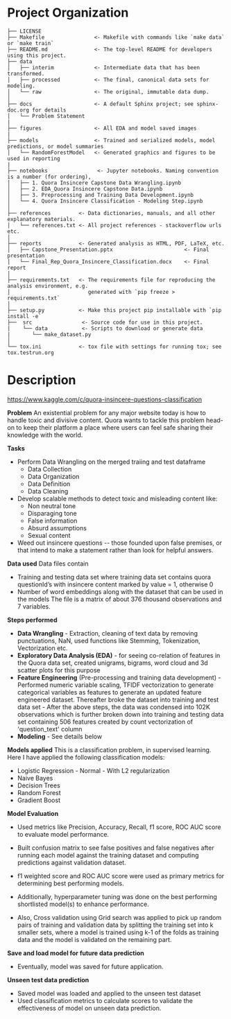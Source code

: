 # Project Organization

```
├── LICENSE
├── Makefile                <- Makefile with commands like `make data` or `make train`
├── README.md               <- The top-level README for developers using this project.
├── data
│   ├── interim             <- Intermediate data that has been transformed.
│   ├── processed           <- The final, canonical data sets for modeling.
│   └── raw                 <- The original, immutable data dump.
│
├── docs                    <- A default Sphinx project; see sphinx-doc.org for details
│   └── Problem Statement
|
├── figures                 <- All EDA and model saved images
|
├── models                  <- Trained and serialized models, model predictions, or model summaries
│   └── RandomForestModel   <- Generated graphics and figures to be used in reporting
|
├── notebooks                <- Jupyter notebooks. Naming convention is a number (for ordering),
│   ├── 1. Quora Insincere Capstone Data Wrangling.ipynb
│   ├── 2. EDA_Quora Insincere Capstone Data.ipynb
│   ├── 3. Preprocessing and Training Data Development.ipynb
│   └── 4. Quora Insincere Classification - Modeling Step.ipynb                                       
│
├── references         <- Data dictionaries, manuals, and all other explanatory materials.
│   └── references.txt <- All project references - stackoverflow urls etc.
│
├── reports            <- Generated analysis as HTML, PDF, LaTeX, etc.
│   ├── Capstone_Presentation.pptx                       <- Final presentation
│   └── Final_Rep_Quora_Insincere_Classification.docx    <- Final report
│
├── requirements.txt   <- The requirements file for reproducing the analysis environment, e.g.
│                         generated with `pip freeze > requirements.txt`
│
├── setup.py           <- Make this project pip installable with `pip install -e`
├──  src                <- Source code for use in this project.
|    └── data           <- Scripts to download or generate data
|       └── make_dataset.py
│
└── tox.ini            <- tox file with settings for running tox; see tox.testrun.org
```

# Description
https://www.kaggle.com/c/quora-insincere-questions-classification

**Problem**
An existential problem for any major website today is how to handle toxic and divisive content. Quora wants to tackle this problem head-on to keep their platform a place where users can feel safe sharing their knowledge with the world.

**Tasks**
- Perform Data Wrangling on the merged traiing and test dataframe
    - Data Collection
    - Data Organization
    - Data Definition
    - Data Cleaning  
-	Develop scalable methods to detect toxic and misleading content like:
    - Non neutral tone
    - Disparaging tone
    - False information
    - Absurd assumptions
    - Sexual content
-	Weed out insincere questions -- those founded upon false premises, or that intend to make a statement rather than look for helpful answers.

**Data used**
Data files contain
-	Training and testing data set where training data set contains quora questionId’s with insincere content marked by value = 1, otherwise 0
-	Number of word embeddings along with the dataset that can be used in the models
The file is a matrix of about 376 thousand observations and 7 variables.

**Steps performed**
- **Data Wrangling** - Extraction, cleaning of text data by removing punctuations, NaN, used functions like Stemming, Tokenization, Vectorization etc.
- **Exploratory Data Analysis (EDA)** -  for seeing co-relation of features in the Quora data set, created unigrams, bigrams, word cloud and 3d scatter plots for this purpose
- **Feature Engineering** (Pre-processing and training data development) - Performed numeric variable scaling, TFIDF vectorization to generate categorical variables as features to generate an updated feature engineered dataset. Thereafter broke the dataset into training and test data set
        - After the above steps, the data was condensed into 102K observations which is further broken down into training and testing data set containing 506 features created by count vectorization of 'question_text' column
- **Modeling**  - See details below

**Models applied**
This is a classification problem, in supervised learning. Here I have applied the following classification models:
- Logistic Regression
       - Normal
       - With L2 regularization
- Naive Bayes
- Decision Trees
- Random Forest
- Gradient Boost

**Model Evaluation**
- Used metrics like Precision, Accuracy, Recall, f1 score, ROC AUC score to evaluate model performance.
- Built confusion matrix to see false positives and false negatives after running each model against the training dataset and computing predictions against validation dataset.
- f1 weighted score and ROC AUC score were used as primary metrics for determining best performing models.


- Additionally, hyperparameter tuning was done on the best performing shortlisted model(s) to enhance performance.
- Also, Cross validation using Grid search was applied to pick up random pairs of training and validation data by splitting the training set into k smaller sets, where a model is trained using k-1 of the folds as training data and the model is validated on the remaining part.

**Save and load model for future data prediction**
- Eventually, model was saved for future application.

**Unseen test data prediction**
- Saved model was loaded and applied to the unseen test dataset
- Used classification metrics to calculate scores to validate the effectiveness of model on unseen data prediction.

